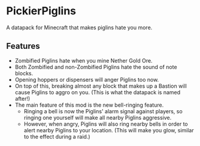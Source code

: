 # PickierPiglins
A datapack for Minecraft that makes piglins hate you more.

## Features
- Zombified Piglins hate when you mine Nether Gold Ore.
- Both Zombified and non-Zombified Piglins hate the sound of note blocks.
- Opening hoppers or dispensers will anger Piglins too now.
- On top of this, breaking almost any block that makes up a Bastion will cause Piglins to aggro on you. (This is what the datapack is named after!)
- The main feature of this mod is the new bell-ringing feature.
  - Ringing a bell is now the Piglins' alarm signal against players, so ringing one yourself will make all nearby Piglins aggressive.
  - However, when angry, Piglins will also ring nearby bells in order to alert nearby Piglins to your location. (This will make you glow, similar to the effect during a raid.)
